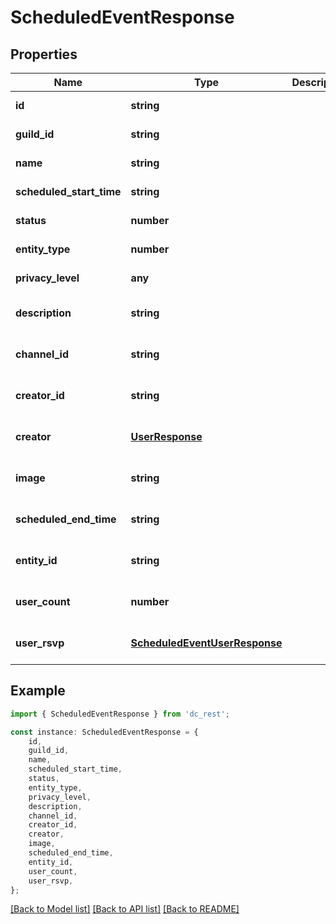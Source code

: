 # ScheduledEventResponse


## Properties

Name | Type | Description | Notes
------------ | ------------- | ------------- | -------------
**id** | **string** |  | [default to undefined]
**guild_id** | **string** |  | [default to undefined]
**name** | **string** |  | [default to undefined]
**scheduled_start_time** | **string** |  | [default to undefined]
**status** | **number** |  | [default to undefined]
**entity_type** | **number** |  | [default to undefined]
**privacy_level** | **any** |  | [default to undefined]
**description** | **string** |  | [optional] [default to undefined]
**channel_id** | **string** |  | [optional] [default to undefined]
**creator_id** | **string** |  | [optional] [default to undefined]
**creator** | [**UserResponse**](UserResponse.md) |  | [optional] [default to undefined]
**image** | **string** |  | [optional] [default to undefined]
**scheduled_end_time** | **string** |  | [optional] [default to undefined]
**entity_id** | **string** |  | [optional] [default to undefined]
**user_count** | **number** |  | [optional] [default to undefined]
**user_rsvp** | [**ScheduledEventUserResponse**](ScheduledEventUserResponse.md) |  | [optional] [default to undefined]

## Example

```typescript
import { ScheduledEventResponse } from 'dc_rest';

const instance: ScheduledEventResponse = {
    id,
    guild_id,
    name,
    scheduled_start_time,
    status,
    entity_type,
    privacy_level,
    description,
    channel_id,
    creator_id,
    creator,
    image,
    scheduled_end_time,
    entity_id,
    user_count,
    user_rsvp,
};
```

[[Back to Model list]](../README.md#documentation-for-models) [[Back to API list]](../README.md#documentation-for-api-endpoints) [[Back to README]](../README.md)
